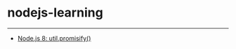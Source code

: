 # nodejs-learning

---

- [Node.js 8: util.promisify()](http://2ality.com/2017/05/util-promisify.html)
